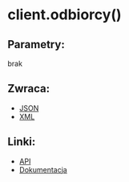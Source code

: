 # client.odbiorcy()

## Parametry:
brak

## Zwraca:
- [JSON](json/odbiorcy.json)
- [XML](xml/odbiorcy.xml)

## Linki:
- [API](https://iuczniowie.pe.szczecin.pl/mod_komunikator/WS_wiadomosci.asmx/pobierzListeOdbiorcow)
- [Dokumentacja](https://iuczniowie.pe.szczecin.pl/mod_komunikator/WS_wiadomosci.asmx)